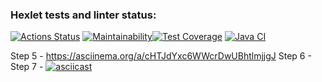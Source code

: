 ### Hexlet tests and linter status:
[![Actions Status](https://github.com/DanielNuud/java-project-71/actions/workflows/hexlet-check.yml/badge.svg)](https://github.com/DanielNuud/java-project-71/actions)
[![Maintainability](https://api.codeclimate.com/v1/badges/aebaa8212e0a97eebbd7/maintainability)](https://codeclimate.com/github/DanielNuud/java-project-71/maintainability)[![Test Coverage](https://api.codeclimate.com/v1/badges/aebaa8212e0a97eebbd7/test_coverage)](https://codeclimate.com/github/DanielNuud/java-project-71/test_coverage) [![Java CI](https://github.com/DanielNuud/java-project-71/actions/workflows/main.yml/badge.svg)](https://github.com/DanielNuud/java-project-71/actions/workflows/main.yml)

Step 5 - https://asciinema.org/a/cHTJdYxc6WWcrDwUBhtlmjjgJ
Step 6 -
Step 7 - [![asciicast](https://asciinema.org/a/QmEUctAXBdgdHFh3fqKAGEmX1.svg)](https://asciinema.org/a/QmEUctAXBdgdHFh3fqKAGEmX1) 
